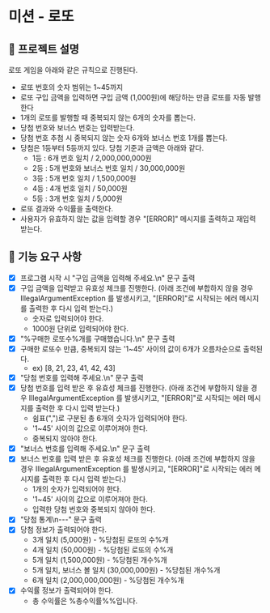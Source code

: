# 미션 - 로또


## 🎱 프로젝트 설명
로또 게임을 아래와 같은 규칙으로 진행된다.
- 로또 번호의 숫자 범위는 1~45까지
- 로또 구입 금액을 입력하면 구입 금액 (1,000원)에 해당하는 만큼 로또를 자동 발행한다
- 1개의 로또를 발행할 때 중복되지 않는 6개의 숫자를 뽑는다.
- 당첨 번호와 보너스 번호는 입력받는다.
- 당첨 번호 추첨 시 중복되지 않는 숫자 6개와 보너스 번호 1개를 뽑는다.
- 당첨은 1등부터 5등까지 있다. 당첨 기준과 금액은 아래와 같다.
  - 1등 : 6개 번호 일치 / 2,000,000,000원
  - 2등 : 5개 번호와 보너스 번호 일치 / 30,000,000원
  - 3등 : 5개 번호 일치 / 1,500,000원
  - 4등 : 4개 번호 일치 / 50,000원
  - 5등 : 3개 번호 일치 / 5,000원
- 로또 결과와 수익률을 출력한다.
- 사용자가 유효하지 않는 값을 입력할 경우 "[ERROR]" 메시지를 출력하고 재입력 받는다.


## 🚀 기능 요구 사항
- [x] 프로그램 시작 시 "구입 금액을 입력해 주세요.\n" 문구 출력
- [x] 구입 금액을 입력받고 유효성 체크를 진행한다. (아래 조건에 부합하지 않을 경우 IllegalArgumentException 를 발생시키고, "[ERROR]"로 시작되는 에러 메시지를 출력한 후 다시 입력 받는다.)
  - 숫자로 입력되어야 한다.
  - 1000원 단위로 입력되어야 한다.
- [x] "%구매한 로또수%개를 구매했습니다.\n" 문구 출력
- [x] 구매한 로또수 만큼, 중복되지 않는 '1~45' 사이의 값이 6개가 오름차순으로 출력된다.
  - ex) [8, 21, 23, 41, 42, 43]
- [x] "당첨 번호를 입력해 주세요.\n" 문구 출력
- [x] 당첨 번호를 입력 받은 후 유효성 체크를 진행한다. (아래 조건에 부합하지 않을 경우 IllegalArgumentException 를 발생시키고, "[ERROR]"로 시작되는 에러 메시지를 출력한 후 다시 입력 받는다.)
  - 쉼표(",")로 구분된 총 6개의 숫자가 입력되어야 한다.
  - '1~45' 사이의 값으로 이루어져야 한다.
  - 중복되지 않아야 한다.
- [x] "보너스 번호를 입력해 주세요.\n" 문구 출력
- [x] 보너스 번호를 입력 받은 후 유효성 체크를 진행한다. (아래 조건에 부합하지 않을 경우 IllegalArgumentException 를 발생시키고, "[ERROR]"로 시작되는 에러 메시지를 출력한 후 다시 입력 받는다.)
  - 1개의 숫자가 입력되어야 한다.
  - '1~45' 사이의 값으로 이루어져야 한다.
  - 입력한 당첨 번호와 중복되지 않아야 한다.
- [x] "당첨 통계\n---" 문구 출력
- [x] 당첨 정보가 출력되어야 한다.
  - 3개 일치 (5,000원) - %당첨된 로또의 수%개
  - 4개 일치 (50,000원) - %당첨된 로또의 수%개
  - 5개 일치 (1,500,000원) - %당첨된 개수%개
  - 5개 일치, 보너스 볼 일치 (30,000,000원) - %당첨된 개수%개
  - 6개 일치 (2,000,000,000원) - %당첨된 개수%개
- [x] 수익률 정보가 출력되어야 한다.
  - 총 수익률은 %총수익률%%입니다.
